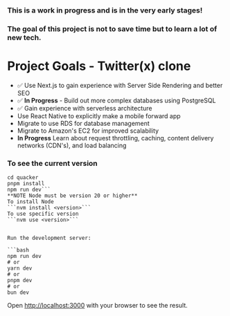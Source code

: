 ### This is a work in progress and is in the very early stages!
### The goal of this project is not to save time but to learn a lot of new tech.

# Project Goals - Twitter(x) clone
- ✅ Use Next.js to gain experience with Server Side Rendering and better SEO
- ✅ **In Progress** - Build out more complex databases using PostgreSQL
- ✅ Gain experience with serverless architecture
- Use React Native to explicitly make a mobile forward app
- Migrate to use RDS for database management
- Migrate to Amazon's EC2 for improved scalability
- **In Progress** Learn about request throttling, caching, content delivery networks (CDN's), and load balancing


### To see the current version

```git clone git@github.com:AsherSpurr/quacker.git
cd quacker
pnpm install
npm run dev```
**NOTE Node must be version 20 or higher**
To install Node
```nvm install <version>```
To use specific version
```nvm use <version>```


Run the development server:

```bash
npm run dev
# or
yarn dev
# or
pnpm dev
# or
bun dev
```

Open [http://localhost:3000](http://localhost:3000) with your browser to see the result.

